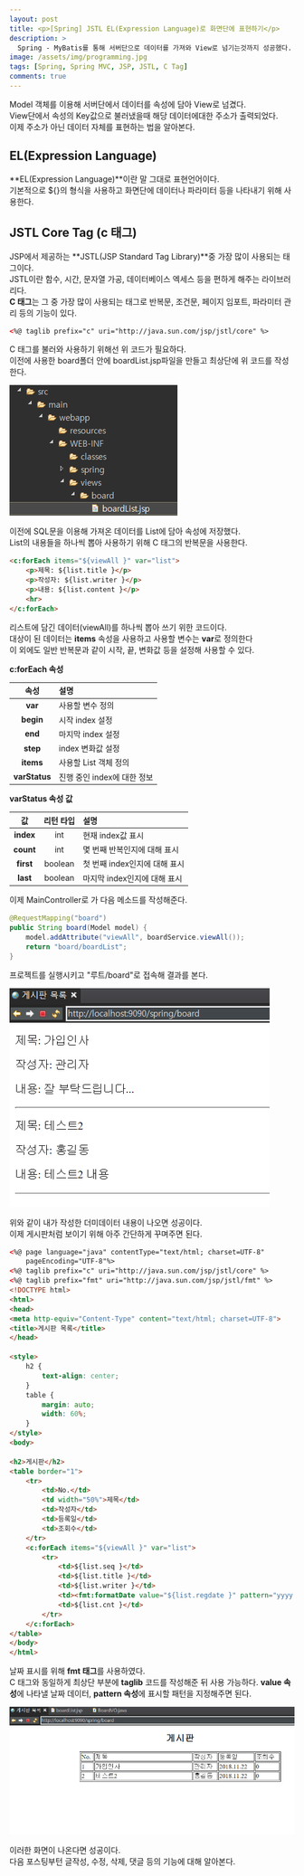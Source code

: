 ```yaml
---
layout: post
title: <p>[Spring] JSTL EL(Expression Language)로 화면단에 표현하기</p>
description: >
  Spring - MyBatis를 통해 서버단으로 데이터를 가져와 View로 넘기는것까지 성공했다. 이제 데이터를 화면단에 나타내는 방법에 대해 알아본다.
image: /assets/img/programming.jpg
tags: [Spring, Spring MVC, JSP, JSTL, C Tag]
comments: true
---
```

<head>
  <link rel="stylesheet" type="text/css" href="../../assets/css/obsidian.css" />
</head>
 
 Model 객체를 이용해 서버단에서 데이터를 속성에 담아 View로 넘겼다.<br>
 View단에서 속성의 Key값으로 불러냈을때 해당 데이터에대한 주소가 출력되었다.<br>
 이제 주소가 아닌 데이터 자체를 표현하는 법을 알아본다.

## EL(Expression Language)
 
 **EL(Expression Language)**이란 말 그대로 표현언어이다. <br>
 기본적으로 ${}의 형식을 사용하고 화면단에 데이터나 파라미터 등을 나타내기 위해 사용한다.<br>
 
## JSTL Core Tag (c 태그)

JSP에서 제공하는 **JSTL(JSP Standard Tag Library)**중 가장 많이 사용되는 태그이다.<br>
JSTL이란 함수, 시간, 문자열 가공, 데이터베이스 엑세스 등을 편하게 해주는 라이브러리다.<br>
**C 태그**는 그 중 가장 많이 사용되는 태그로 반복문, 조건문, 페이지 임포트, 파라미터 관리 등의 기능이 있다.

~~~html
<%@ taglib prefix="c" uri="http://java.sun.com/jsp/jstl/core" %>
~~~

C 태그를 불러와 사용하기 위해선 위 코드가 필요하다.<br>
이전에 사용한 board폴더 안에 boardList.jsp파일을 만들고 최상단에 위 코드를 작성한다.<br>

<img src="/assets/img/spring/boardList.png">

이전에 SQL문을 이용해 가져온 데이터를 List에 담아 속성에 저장했다.<br>
List의 내용들을 하나씩 뽑아 사용하기 위해 C 태그의 반복문을 사용한다.

~~~html
<c:forEach items="${viewAll }" var="list">
	<p>제목: ${list.title }</p>
	<p>작성자: ${list.writer }</p>
	<p>내용: ${list.content }</p>
	<hr>
</c:forEach>
~~~

리스트에 담긴 데이터(viewAll)를 하나씩 뽑아 쓰기 위한 코드이다.<br>
대상이 된 데이터는 **items** 속성을 사용하고 사용할 변수는 **var**로 정의한다<br>
이 외에도 일반 반복문과 같이 시작, 끝, 변화값 등을 설정해 사용할 수 있다.

 **c:forEach 속성**

| 속성 |   설명   |
|:--------:|:--------|
|**var** | 사용할 변수 정의 |
|**begin** | 시작 index 설정 |
|**end**  | 마지막 index 설정 |
|**step** | index 변화값 설정 |
|**items** | 사용할 List 객체 정의 |
|**varStatus** | 진행 중인 index에 대한 정보 |

 **varStatus 속성 값**

| 값 | 리턴 타입 |   설명   |
|:--------:|:--------:|:--------|
|**index** | int | 현재 index값 표시 |
|**count** | int | 몇 번째 반복인지에 대해 표시 |
|**first**  | boolean | 첫 번째 index인지에 대해 표시 |
|**last** | boolean | 마지막 index인지에 대해 표시 |

이제 MainController로 가 다음 메소드를 작성해준다.

~~~java
@RequestMapping("board")
public String board(Model model) {
	model.addAttribute("viewAll", boardService.viewAll());
	return "board/boardList";
}
~~~

프로젝트를 실행시키고 "루트/board"로 접속해 결과를 본다.

<img src="/assets/img/spring/boardTest.png">

위와 같이 내가 작성한 더미데이터 내용이 나오면 성공이다.<br>
이제 게시판처럼 보이기 위해 아주 간단하게 꾸며주면 된다.

~~~html
<%@ page language="java" contentType="text/html; charset=UTF-8"
    pageEncoding="UTF-8"%>
<%@ taglib prefix="c" uri="http://java.sun.com/jsp/jstl/core" %>
<%@ taglib prefix="fmt" uri="http://java.sun.com/jsp/jstl/fmt" %>
<!DOCTYPE html>
<html>
<head>
<meta http-equiv="Content-Type" content="text/html; charset=UTF-8">
<title>게시판 목록</title>
</head>

<style>
	h2 {
		text-align: center;
	}
	table {
		margin: auto;
		width: 60%;
	}
</style>
<body>

<h2>게시판</h2>
<table border="1">
	<tr>
		<td>No.</td>
		<td width="50%">제목</td>
		<td>작성자</td>
		<td>등록일</td>
		<td>조회수</td>		
	</tr>
	<c:forEach items="${viewAll }" var="list">
		<tr>
			<td>${list.seq }</td>
			<td>${list.title }</td>
			<td>${list.writer }</td>
			<td><fmt:formatDate value="${list.regdate }" pattern="yyyy.MM.dd"/> </td>
			<td>${list.cnt }</td>
		</tr>
	</c:forEach>
</table>
</body>
</html>
~~~

날짜 표시를 위해 **fmt 태그**를 사용하였다.<br>
C 태그와 동일하게 최상단 부분에 **taglib** 코드를 작성해준 뒤 사용 가능하다.
**value 속성**에 나타낼 날짜 데이터, **pattern 속성**에 표시할 패턴을 지정해주면 된다.<br>

<img src="/assets/img/spring/boardList2.png">

이러한 화면이 나온다면 성공이다.<br>
다음 포스팅부턴 글작성, 수정, 삭제, 댓글 등의 기능에 대해 알아본다.